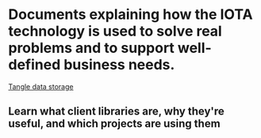 # Documents explaining how the IOTA technology is used to solve real problems and to support well-defined business needs.

[Tangle data storage](/0.1/tangle-data-storage/overview.md)
## Learn what client libraries are, why they're useful, and which projects are using them